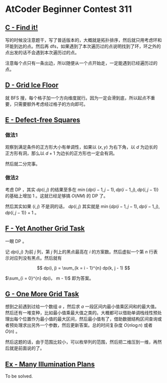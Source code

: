 # AtCoder Beginner Contest 311

## [C - Find it!](https://atcoder.jp/contests/abc311/tasks/abc311_c)

写的时候没注意题干，写了普适版本的，大概就是拓扑排序，然后就只用考虑环和环能到达的点。然后再 dfs，如果遇到了本次遍历过的点说明找到了环，环之外的点出发的话不会遇到本次遍历过的点。

注意每个点只有一条出边，所以随便从一个点开始走，一定能遇到已经遍历过的点。

## [D - Grid Ice Floor](https://atcoder.jp/contests/abc311/tasks/abc311_d)

就 BFS 搜，每个格子加一个方向维度就行。因为一定会滑到底，所以起点不重要，只需要额外考虑经过格子的方向即可。

## [E - Defect-free Squares](https://atcoder.jp/contests/abc311/tasks/abc311_e)

### 做法1

观察到满足条件的正方形大小有单调性，如果以 $(x, y)$ 为右下角，以 $d$ 为边长的正方形有洞，那么以 $d + 1$ 为边长的正方形也一定会有洞。

然后就二分完事。

### 做法2

考虑 DP ，其实 $dp(i, j)$ 的结果至多在 $\min\{dp(i - 1, j - 1), dp(i - 1, j), dp(i, j - 1)\}$ 的基础上增加 $1$ 。这就已经足够搞 $O(NM)$ 的 DP 了。

然后其实如果 $(i, j)$ 不是洞的话， $dp(i, j)$ 其实就是 $\min\{dp(i - 1, j - 1), dp(i - 1, j), dp(i, j - 1)\} + 1$ 。

## [F - Yet Another Grid Task](https://atcoder.jp/contests/abc311/tasks/abc311_f)

一眼 DP 。

记 $dp(i, j)$ 为前 $j$ 列，第 $j$ 列上的黑点最高在 $i$ 的方案数。然后虚拟一个第 $n$ 行表示对应列没有黑点。然后就有

$$
dp(i, j) = \sum_{k = i - 1}^{n} dp(k, j - 1)
$$

$\sum_{i = 0}^{n} dp(i， m - 1)$ 即为答案。

## [G - One More Grid Task](https://atcoder.jp/contests/abc311/tasks/abc311_g)

想到之前遇到过给一个数组 $a$ ，然后求 $a$ 一段区间内最小值乘区间和的最大值。然后还有一堆变种，比如最小值乘最大值之类的。大概都可以借助单调栈线性预处理出每个位置作为最小值的最大区间，然后最小值有了，借助数据结构区间查询或者预处理求出另外一个参数，然后更新答案。总的时间复杂度 $O(n \log n)$ 或者 $O(n)$ 。

然后这题的话，由于范围比较小，可以枚举列的范围，然后把二维压到一维，再然后就是前面说的了。

## [Ex - Many Illumination Plans](https://atcoder.jp/contests/abc311/tasks/abc311_h)

To be solved.
